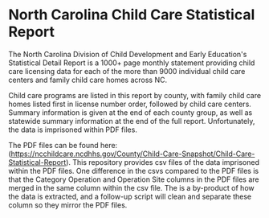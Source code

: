 # North Carolina Child Care Statistical Report

The North Carolina Division of Child Development and Early Education's Statistical Detail Report is a 1000+ page monthly statement providing child care licensing data for each of the more than 9000 individual child care centers and family child care homes across NC. 

Child care programs are listed in this report by county, with family child care homes listed first in license number order, followed by child care centers. Summary information is given at the end of each county group, as well as statewide summary information at the end of the full report. Unfortunately, the data is imprisoned within PDF files.

The PDF files can be found here: (https://ncchildcare.ncdhhs.gov/County/Child-Care-Snapshot/Child-Care-Statistical-Report). This repository provides csv files of the data imprisoned within the PDF files. One difference in the csvs compared to the PDF files is that the Category Operation and Operation Site columns in the PDF files are merged in the same column within the csv file. The is a by-product of how the data is extracted, and a follow-up script will clean and separate these column so they mirror the PDF files.
